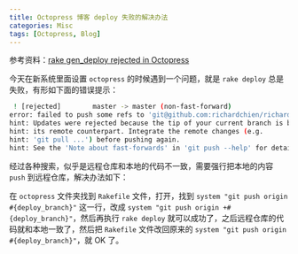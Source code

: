 ```yaml
---
title: Octopress 博客 deploy 失败的解决办法
categories: Misc
tags: [Octopress, Blog]
---
```


参考资料：[rake gen_deploy rejected in Octopress](http://stackoverflow.com/questions/17609453/rake-gen-deploy-rejected-in-octopress)

今天在新系统里面设置 `octopress` 的时候遇到一个问题，就是 `rake deploy` 总是失败，有形如下面的错误提示：

```sh
 ! [rejected]        master -> master (non-fast-forward)
error: failed to push some refs to 'git@github.com:richardchien/richardchien.github.io.git'
hint: Updates were rejected because the tip of your current branch is behind
hint: its remote counterpart. Integrate the remote changes (e.g.
hint: 'git pull ...') before pushing again.
hint: See the 'Note about fast-forwards' in 'git push --help' for details.
```

经过各种搜索，似乎是远程仓库和本地的代码不一致，需要强行把本地的内容 `push` 到远程仓库，解决办法如下：

在 `octopress` 文件夹找到 `Rakefile` 文件，打开，找到 `system "git push origin #{deploy_branch}"` 这一行，改成 `system "git push origin +#{deploy_branch}"`，然后再执行 `rake deploy` 就可以成功了，之后远程仓库的代码就和本地一致了，然后把 `Rakefile` 文件改回原来的 `system "git push origin #{deploy_branch}"`，就 OK 了。
